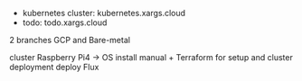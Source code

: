 - kubernetes cluster: kubernetes.xargs.cloud
- todo: todo.xargs.cloud


2 branches GCP and Bare-metal

cluster Raspberry Pi4 -> OS install manual + Terraform for setup and cluster deployment
deploy Flux

